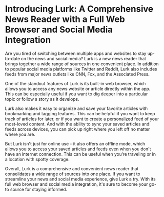 # Introducing Lurk: A Comprehensive News Reader with a Full Web Browser and Social Media Integration

Are you tired of switching between multiple apps and websites to stay up-to-date on the news and social media? Lurk is a new news reader that brings together a wide range of sources in one convenient place. In addition to popular social media platforms like Twitter and Reddit, Lurk also includes feeds from major news outlets like CNN, Fox, and the Associated Press.

One of the standout features of Lurk is its built-in web browser, which allows you to access any news website or article directly within the app. This can be especially useful if you want to dig deeper into a particular topic or follow a story as it develops.

Lurk also makes it easy to organize and save your favorite articles with bookmarking and tagging features. This can be helpful if you want to keep track of articles for later, or if you want to create a personalized feed of your most-loved content. And with the ability to sync your saved articles and feeds across devices, you can pick up right where you left off no matter where you are.

But Lurk isn't just for online use - it also offers an offline mode, which allows you to access your saved articles and feeds even when you don't have an internet connection. This can be useful when you're traveling or in a location with spotty coverage.

Overall, Lurk is a comprehensive and convenient news reader that consolidates a wide range of sources into one place. If you want to streamline your news and social media experience, give Lurk a try. With its full web browser and social media integration, it's sure to become your go-to source for staying informed.
